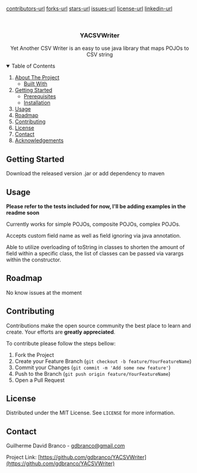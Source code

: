 [contributors-url]
[forks-url]
[stars-url]
[issues-url]
[license-url]
[linkedin-url]

<br />
<p align="center">

  <h3 align="center">YACSVWriter</h3>

  <p align="center">
    Yet Another CSV Writer is an easy to use java library that maps POJOs to CSV string
    <br />
  </p>
</p>

<!-- TABLE OF CONTENTS -->
<details open="open">
  <summary>Table of Contents</summary>
  <ol>
    <li>
      <a href="#about-the-project">About The Project</a>
      <ul>
        <li><a href="#built-with">Built With</a></li>
      </ul>
    </li>
    <li>
      <a href="#getting-started">Getting Started</a>
      <ul>
        <li><a href="#prerequisites">Prerequisites</a></li>
        <li><a href="#installation">Installation</a></li>
      </ul>
    </li>
    <li><a href="#usage">Usage</a></li>
    <li><a href="#roadmap">Roadmap</a></li>
    <li><a href="#contributing">Contributing</a></li>
    <li><a href="#license">License</a></li>
    <li><a href="#contact">Contact</a></li>
    <li><a href="#acknowledgements">Acknowledgements</a></li>
  </ol>
</details>

## Getting Started

Download the released version .jar or add dependency to maven

## Usage

**Please refer to the tests included for now, I'll be adding examples in the readme soon**

Currently works for simple POJOs, composite POJOs, complex POJOs.

Accepts custom field name as well as field ignoring via java annotation.

Able to utilize overloading of toString in classes to shorten the amount of field within a specific class, the list of classes can be passed via varargs within the constructor.

## Roadmap

No know issues at the moment

## Contributing

Contributions make the open source community the best place to learn and create. Your efforts are **greatly appreciated**.

To contribute please follow the steps bellow:

1. Fork the Project
2. Create your Feature Branch (`git checkout -b feature/YourFeatureName`)
3. Commit your Changes (`git commit -m 'Add some new feature'`)
4. Push to the Branch (`git push origin feature/YourFeatureName`)
5. Open a Pull Request

## License

Distributed under the MIT License. See `LICENSE` for more information.

## Contact

Guilherme David Branco - gdbranco@gmail.com

Project Link: [https://github.com/gdbranco/YACSVWriter](https://github.com/gdbranco/YACSVWriter)

[contributors-url]: https://github.com/gdbranco/YACSVWriter/graphs/contributors
[forks-url]: https://github.com/othneildrew/Best-README-Template/network/members
[stars-url]: https://github.com/othneildrew/Best-README-Template/stargazers
[issues-url]: https://github.com/othneildrew/Best-README-Template/issues
[license-url]: https://github.com/gdbranco/YACSVWriter/blob/main/LICENSE
[linkedin-url]: https://www.linkedin.com/in/guilherme-david-branco-1b4a4b137/